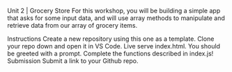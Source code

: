 Unit 2 | Grocery Store
For this workshop, you will be building a simple app that asks for some input data, and will use array methods to manipulate and retrieve data from our array of grocery items.

Instructions
Create a new repository using this one as a template.
Clone your repo down and open it in VS Code.
Live serve index.html. You should be greeted with a prompt.
Complete the functions described in index.js!
Submission
Submit a link to your Github repo.

